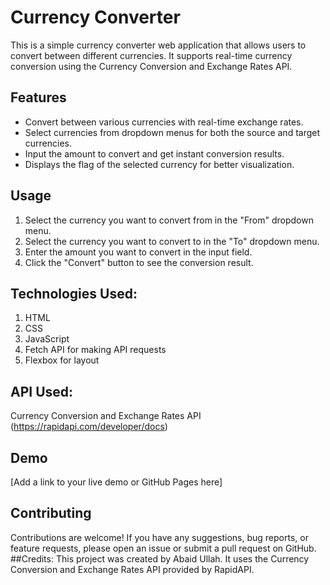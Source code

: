 # Currency Converter
This is a simple currency converter web application that allows users to convert between different currencies. It supports real-time currency conversion using the Currency Conversion and Exchange Rates API.
## Features

- Convert between various currencies with real-time exchange rates.
- Select currencies from dropdown menus for both the source and target currencies.
- Input the amount to convert and get instant conversion results.
- Displays the flag of the selected currency for better visualization.
## Usage
1. Select the currency you want to convert from in the "From" dropdown menu.
2. Select the currency you want to convert to in the "To" dropdown menu.
3. Enter the amount you want to convert in the input field.
4. Click the "Convert" button to see the conversion result.
## Technologies Used:
1. HTML
2. CSS
3. JavaScript
4. Fetch API for making API requests
5. Flexbox for layout
## API Used:
Currency Conversion and Exchange Rates API (https://rapidapi.com/developer/docs)
## Demo
[Add a link to your live demo or GitHub Pages here]

## Contributing
Contributions are welcome! If you have any suggestions, bug reports, or feature requests, please open an issue or submit a pull request on GitHub.
##Credits:
This project was created by Abaid Ullah. It uses the Currency Conversion and Exchange Rates API provided by RapidAPI.
